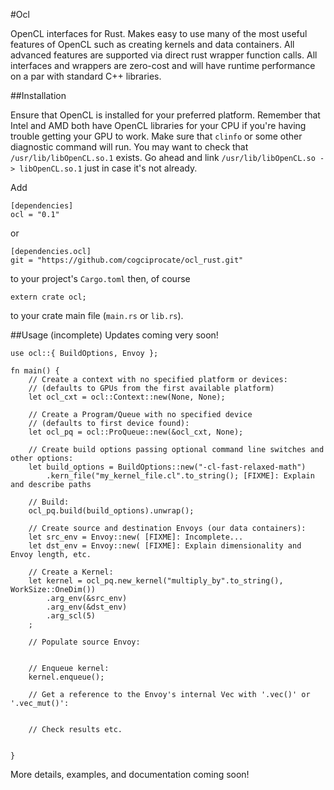 #Ocl

OpenCL interfaces for Rust. Makes easy to use many of the most useful features of OpenCL such as creating kernels and data containers. All advanced features are supported via direct rust wrapper function calls. All interfaces and wrappers are zero-cost and will have runtime performance on a par with standard C++ libraries.

##Installation

Ensure that OpenCL is installed for your preferred platform. Remember that Intel and AMD both have OpenCL libraries for your CPU if you're having trouble getting your GPU to work. Make sure that `clinfo` or some other diagnostic command will run. You may want to check that `/usr/lib/libOpenCL.so.1` exists. Go ahead and link `/usr/lib/libOpenCL.so -> libOpenCL.so.1` just in case it's not already.

Add

```
[dependencies]
ocl = "0.1"
```

or

```
[dependencies.ocl]
git = "https://github.com/cogciprocate/ocl_rust.git"
```

to your project's `Cargo.toml` then, of course

```
extern crate ocl;
```

to your crate main file (`main.rs` or `lib.rs`).


##Usage (incomplete)
Updates coming very soon!
```
use ocl::{ BuildOptions, Envoy };

fn main() {
	// Create a context with no specified platform or devices:
	// (defaults to GPUs from the first available platform)
	let ocl_cxt = ocl::Context::new(None, None);

	// Create a Program/Queue with no specified device 
	// (defaults to first device found):
	let ocl_pq = ocl::ProQueue::new(&ocl_cxt, None);

	// Create build options passing optional command line switches and other options:
	let build_options = BuildOptions::new("-cl-fast-relaxed-math")
		.kern_file("my_kernel_file.cl".to_string(); [FIXME]: Explain and describe paths

	// Build:
	ocl_pq.build(build_options).unwrap();

	// Create source and destination Envoys (our data containers):
	let src_env = Envoy::new( [FIXME]: Incomplete...
	let dst_env = Envoy::new( [FIXME]: Explain dimensionality and Envoy length, etc.

	// Create a Kernel:
	let kernel = ocl_pq.new_kernel("multiply_by".to_string(), WorkSize::OneDim())
		.arg_env(&src_env)
		.arg_env(&dst_env)
		.arg_scl(5)
	;

	// Populate source Envoy:


	// Enqueue kernel:
	kernel.enqueue();

	// Get a reference to the Envoy's internal Vec with '.vec()' or '.vec_mut()':


	// Check results etc.


}
```

More details, examples, and documentation coming soon!
